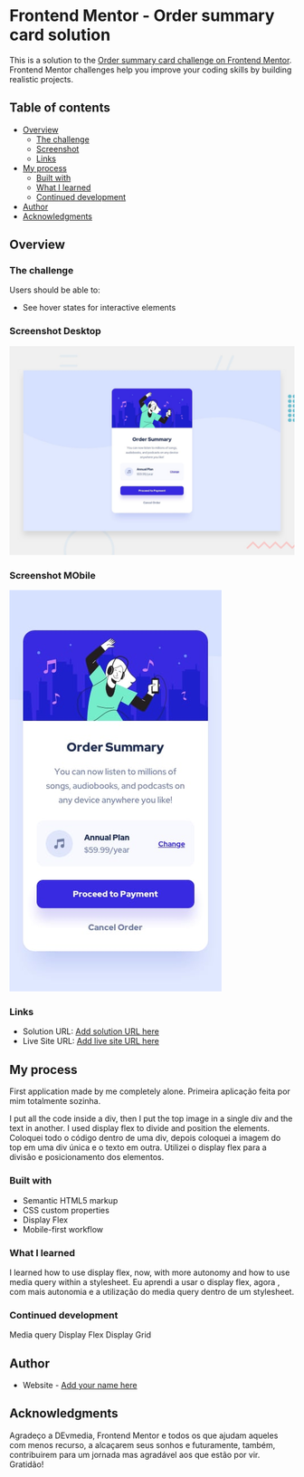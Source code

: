# Frontend Mentor - Order summary card solution

This is a solution to the [Order summary card challenge on Frontend Mentor](https://www.frontendmentor.io/challenges/order-summary-component-QlPmajDUj). Frontend Mentor challenges help you improve your coding skills by building realistic projects. 

## Table of contents

- [Overview](#overview)
  - [The challenge](#the-challenge)
  - [Screenshot](#screenshot)
  - [Links](#links)
- [My process](#my-process)
  - [Built with](#built-with)
  - [What I learned](#what-i-learned)
  - [Continued development](#continued-development)
- [Author](#author)
- [Acknowledgments](#acknowledgments)

## Overview

### The challenge

Users should be able to:

- See hover states for interactive elements

### Screenshot Desktop

![image](https://github.com/CamilaMaximo/order-summary-component-main/blob/main/design/desktop-preview.jpg?raw=true)
### Screenshot MObile
![image](https://github.com/CamilaMaximo/order-summary-component-main/blob/main/design/mobile-design.jpg?raw=true)

### Links

- Solution URL: [Add solution URL here](https://github.com/CamilaMaximo/order-summary-component-main/tree/main)
- Live Site URL: [Add live site URL here](https://your-live-site-url.com)

## My process
First application made by me completely alone.
Primeira aplicação feita por mim totalmente sozinha.

I put all the code inside a div, then I put the top image in a single div and the text in another. I used display flex to divide and position the elements.
Coloquei todo o código dentro de uma div, depois coloquei a imagem do top em uma div única e o texto em outra. Utilizei o display flex para a divisão e posicionamento dos elementos.

### Built with

- Semantic HTML5 markup
- CSS custom properties
- Display Flex
- Mobile-first workflow


### What I learned
I learned how to use display flex, now, with more autonomy and how to use media query within a stylesheet.
Eu aprendi a usar o display flex, agora ,  com mais autonomia e a utilização do  media query  dentro de um stylesheet.

### Continued development

Media query
Display Flex
Display Grid

## Author

- Website - [Add your name here](https://www.frontendmentor.io/profile/CamilaMaximo)

## Acknowledgments

Agradeço a DEvmedia, Frontend Mentor e todos os que ajudam aqueles com menos recurso, a alcaçarem seus sonhos e futuramente, também, contribuirem para um jornada mas agradável 
aos que estão por vir. Gratidão!

